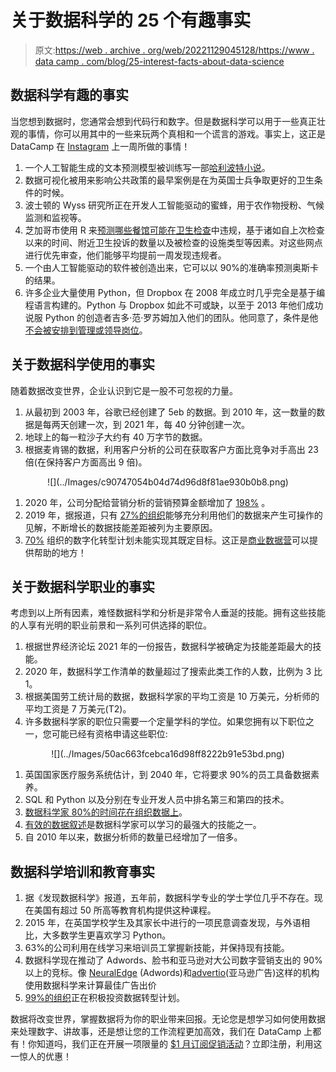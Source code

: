 # 关于数据科学的 25 个有趣事实

> 原文:[https://web . archive . org/web/20221129045128/https://www . data camp . com/blog/25-interest-facts-about-data-science](https://web.archive.org/web/20221129045128/https://www.datacamp.com/blog/25-interesting-facts-about-data-science)

## 数据科学有趣的事实

当您想到数据时，您通常会想到代码行和数字。但是数据科学可以用于一些真正壮观的事情，你可以用其中的一些来玩两个真相和一个谎言的游戏。事实上，这正是 DataCamp 在 [Instagram](https://web.archive.org/web/20220817155917/https://www.instagram.com/datacamp/) 上一周所做的事情！

1.  一个人工智能生成的文本预测模型被训练写一部[哈利波特小说](https://web.archive.org/web/20220817155917/https://www.theverge.com/2017/12/12/16768582/harry-potter-ai-fanfiction)。
2.  数据可视化被用来影响公共政策的最早案例是在为英国士兵争取更好的卫生条件的时候。
3.  波士顿的 Wyss 研究所正在开发人工智能驱动的蜜蜂，用于农作物授粉、气候监测和监视等。
4.  芝加哥市使用 R 来[预测哪些餐馆可能在卫生检查](https://web.archive.org/web/20220817155917/https://www.datacamp.com/community/blog/three-reasons-why-all-teams-should-learn-r)中违规，基于诸如自上次检查以来的时间、附近卫生投诉的数量以及被检查的设施类型等因素。对这些网点进行优先审查，他们能够平均提前一周发现违规者。
5.  一个由人工智能驱动的软件被创造出来，它可以以 90%的准确率预测奥斯卡的结果。
6.  许多企业大量使用 Python，但 Dropbox 在 2008 年成立时几乎完全是基于编程语言构建的。Python 与 Dropbox 如此不可或缺，以至于 2013 年他们成功说服 Python 的创造者吉多·范·罗苏姆加入他们的团队。他同意了，条件是他[不会被安排到管理或领导岗位](https://web.archive.org/web/20220817155917/https://realpython.com/world-class-companies-using-python/)。

## 关于数据科学使用的事实

随着数据改变世界，企业认识到它是一股不可忽视的力量。

1.  从最初到 2003 年，谷歌已经创建了 5eb 的数据。到 2010 年，这一数量的数据是每两天创建一次，到 2021 年，每 40 分钟创建一次。
2.  地球上的每一粒沙子大约有 40 万字节的数据。
3.  根据麦肯锡的数据，利用客户分析的公司在获取客户方面比竞争对手高出 23 倍(在保持客户方面高出 9 倍)。

<center>![](../Images/c90747054b04d74d96d8f81ae930b0b8.png)</center>

1.  2020 年，公司分配给营销分析的营销预算金额增加了 [198%](https://web.archive.org/web/20220817155917/https://www.datacamp.com/resources/whitepapers/becoming-a-data-driven-marketer-1) 。
2.  2019 年，据报道，只有 [27%的组织](https://web.archive.org/web/20220817155917/https://www.accenture.com/_acnmedia/PDF-115/Accenture-Human-Impact-Data-Literacy-Latest.pdf)能够充分利用他们的数据来产生可操作的见解，不断增长的数据技能差距被列为主要原因。
3.  [70%](https://web.archive.org/web/20220817155917/https://www.mckinsey.com/industries/retail/our-insights/the-how-of-transformation) 组织的数字化转型计划未能实现其既定目标。这正是[商业数据营](https://web.archive.org/web/20220817155917/https://www.datacamp.com/groups/business/data-science-for-managers-free-trial)可以提供帮助的地方！

## 关于数据科学职业的事实

考虑到以上所有因素，难怪数据科学和分析是非常令人垂涎的技能。拥有这些技能的人享有光明的职业前景和一系列可供选择的职位。

1.  根据世界经济论坛 2021 年的一份报告，数据科学被确定为技能差距最大的技能。
2.  2020 年，数据科学工作清单的数量超过了搜索此类工作的人数，比例为 3 比 1。
3.  根据美国劳工统计局的数据，数据科学家的平均工资是 10 万美元，分析师的平均工资是 7 万美元(T2)。
4.  许多数据科学家的职位只需要一个定量学科的学位。如果您拥有以下职位之一，您可能已经有资格申请这些职位:

<center>![](../Images/50ac663fcebca16d98ff8222b91e53bd.png)</center>

1.  英国国家医疗服务系统估计，到 2040 年，它将要求 90%的员工具备数据素养。
2.  SQL 和 Python 以及分别在专业开发人员中排名第三和第四的技术。
3.  [数据科学家 80%的时间花在组织数据上](https://web.archive.org/web/20220817155917/https://www.infoworld.com/article/3228245/the-80-20-data-science-dilemma.html)。
4.  [有效的数据叙述](https://web.archive.org/web/20220817155917/https://www.datacamp.com/resources/whitepapers/8-rules-for-better-data-storytelling)是数据科学家可以学习的最强大的技能之一。
5.  自 2010 年以来，数据分析师的数量已经增加了一倍多。

## 数据科学培训和教育事实

1.  据《发现数据科学》报道，五年前，数据科学专业的学士学位几乎不存在。现在美国有超过 50 所高等教育机构提供这种课程。
2.  2015 年，在英国学校学生及其家长中进行的一项民意调查发现，与外语相比，大多数学生更喜欢学习 Python。
3.  63%的公司利用在线学习来培训员工掌握新技能，并保持现有技能。
4.  数据科学现在推动了 Adwords、脸书和亚马逊对大公司数字营销支出的 90%以上的竞标。像 [NeuralEdge](https://web.archive.org/web/20220817155917/https://neuraledge.digital/ppc-services/) (Adwords)和[advertio](https://web.archive.org/web/20220817155917/https://www.adverio.io/)(亚马逊广告)这样的机构使用数据科学来计算最佳广告出价
5.  [99%的组织](https://web.archive.org/web/20220817155917/https://resources.new.datacamp.com/resources/static/295ca144a35c0e1852c7a95a6ff10671/Insights_from_Data_Leaders.pdf)正在积极投资数据转型计划。

数据将改变世界，掌握数据将为你的职业带来回报。无论您是想学习如何使用数据来处理数字、讲故事，还是想让您的工作流程更加高效，我们在 DataCamp 上都有！你知道吗，我们正在开展一项限量的 [$1 月订阅促销活动](https://web.archive.org/web/20220817155917/https://promo.datacamp.com/)？立即注册，利用这一惊人的优惠！